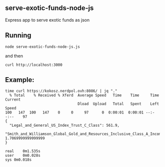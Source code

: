 ## serve-exotic-funds-node-js
Express app to serve exotic funds as json

## Running
```
node serve-exotic-funds-node-js.js
```
and then
```
curl http://localhost:3000
```

## Example:
```
time curl https://kokosz.nerdpol.ovh:8086/ | jq "."
  % Total    % Received % Xferd  Average Speed   Time    Time     Time  Current
                                 Dload  Upload   Total   Spent    Left  Speed
100   147  100   147    0     0     97      0  0:00:01  0:00:01 --:--:--    97
{
  "Legal_and_General_US_Index_Trust_C_Class": 561.9,
  "Smith_and_Williamson_Global_Gold_and_Resources_Inclusive_Class_A_Income_GBP": 1.7069999999999999
}

real	0m1.535s
user	0m0.028s
sys	0m0.018s
```
